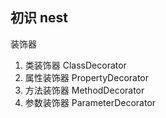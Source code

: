 ## 初识 nest

装饰器

1. 类装饰器 ClassDecorator
2. 属性装饰器 PropertyDecorator
3. 方法装饰器 MethodDecorator
4. 参数装饰器 ParameterDecorator
